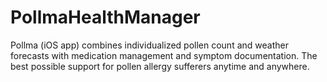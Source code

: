 # PollmaHealthManager
Pollma (iOS app) combines individualized pollen count and weather forecasts with medication management and symptom documentation. The best possible support for pollen allergy sufferers anytime and anywhere.
